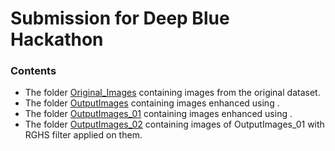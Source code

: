 # Submission for Deep Blue Hackathon

### Contents 
- The folder [Original_Images](Original_Images/) containing images from the original dataset.
- The folder [OutputImages](OutputImages/) containing images enhanced using <algo name here>.
- The folder [OutputImages_01](OutputImages_01/) containing images enhanced using <algo name here>. 
- The folder [OutputImages_02](OutputImages_02/) containing images of OutputImages_01 with RGHS filter applied on them.